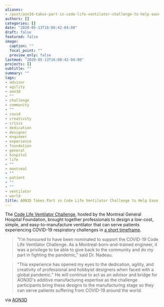 ```yaml
---
aliases:
- /post/aon3d-takes-part-in-code-life-ventilator-challenge-to-help-ease-the-covid-crisis
authors: []
categories: []
date: "2020-05-13T16:00:42-04:00"
draft: false
featured: false
image:
  caption: ""
  focal_point: ""
  preview_only: false
lastmod: "2020-05-13T16:00:42-04:00"
projects: []
subtitle: ""
summary: ""
tags:
- advisor
- agility
- aon3d
- ""
- challenge
- community
- ""
- covid
- creativity
- crisis
- dedication
- designer
- engineer
- experience
- foundation
- general
- hospital
- life
- ""
- montreal
- ""
- patient
- ""
- ""
- ventilator
- world
title: AON3D Takes Part in Code Life Ventilator Challenge to Help Ease the COVID Crisis
---
```


The [Code Life Ventilator Challenge](https://www.mghfoundation.com/en/), hosted by the Montreal General Hospital Foundation, brought together professionals to design a low-cost, simple, and easy-to-manufacture ventilator that can serve patients experiencing COVID-19 respiratory challenges in [a short timeframe](https://www.mghfoundation.com/en/news/ventilator-challenge-announcement-of-the-three-finalist-teams/).

> "I'm honoured to have been nominated to support the COVID-19 Code Life Ventilator Challenge. As a Montreal-born-and-trained engineer, it was a privilege to be able to give back to the community and do my part in fighting the pandemic," said Dr. Nadeau.

> "This experience has opened my eyes to the dedication, agility, and creativity of professional and hobbyist designers when faced with a global pandemic." He will continue to act as an advisor and bridge for AON3D's additive manufacturing expertise as the challenge participants bring these designs to the manufacturing stage so they can serve patients suffering from COVID-19 around the world.

via [AON3D](https://www.aon3d.com/press/aon3d-takes-part-in-code-life-ventilator-challenge-to-help-ease-the-covid-crisis)
